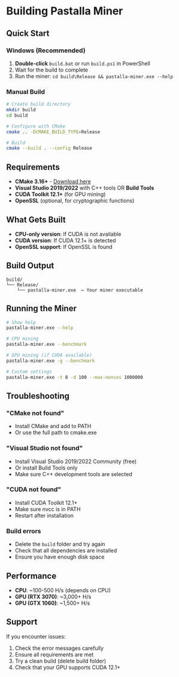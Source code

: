 # Building Pastalla Miner

## Quick Start

### Windows (Recommended)

1. **Double-click** `build.bat` or run `build.ps1` in PowerShell
2. Wait for the build to complete
3. Run the miner: `cd build\Release && pastalla-miner.exe --help`

### Manual Build

```bash
# Create build directory
mkdir build
cd build

# Configure with CMake
cmake .. -DCMAKE_BUILD_TYPE=Release

# Build
cmake --build . --config Release
```

## Requirements

- **CMake 3.16+** - [Download here](https://cmake.org/download/)
- **Visual Studio 2019/2022** with C++ tools OR **Build Tools**
- **CUDA Toolkit 12.1+** (for GPU mining)
- **OpenSSL** (optional, for cryptographic functions)

## What Gets Built

- **CPU-only version**: If CUDA is not available
- **CUDA version**: If CUDA 12.1+ is detected
- **OpenSSL support**: If OpenSSL is found

## Build Output

```
build/
└── Release/
    └── pastalla-miner.exe  ← Your miner executable
```

## Running the Miner

```bash
# Show help
pastalla-miner.exe --help

# CPU mining
pastalla-miner.exe --benchmark

# GPU mining (if CUDA available)
pastalla-miner.exe -g --benchmark

# Custom settings
pastalla-miner.exe -t 8 -d 100 --max-nonces 1000000
```

## Troubleshooting

### "CMake not found"
- Install CMake and add to PATH
- Or use the full path to cmake.exe

### "Visual Studio not found"
- Install Visual Studio 2019/2022 Community (free)
- Or install Build Tools only
- Make sure C++ development tools are selected

### "CUDA not found"
- Install CUDA Toolkit 12.1+
- Make sure nvcc is in PATH
- Restart after installation

### Build errors
- Delete the `build` folder and try again
- Check that all dependencies are installed
- Ensure you have enough disk space

## Performance

- **CPU**: ~100-500 H/s (depends on CPU)
- **GPU (RTX 3070)**: ~3,000+ H/s
- **GPU (GTX 1060)**: ~1,500+ H/s

## Support

If you encounter issues:
1. Check the error messages carefully
2. Ensure all requirements are met
3. Try a clean build (delete build folder)
4. Check that your GPU supports CUDA 12.1+


